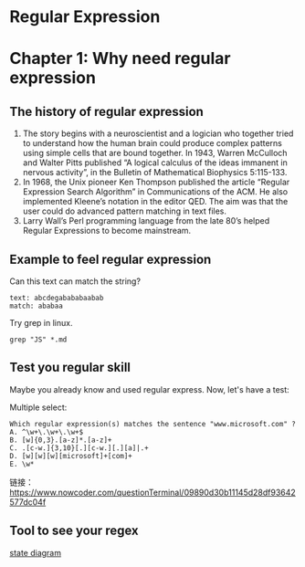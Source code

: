 # Regular Expression
# Chapter 1: Why need regular expression

## The history of regular expression

1. The story begins with a neuroscientist and a logician who together tried to understand how the human brain could produce complex patterns using simple cells that are bound together.
In 1943, Warren McCulloch and Walter Pitts published “A logical calculus of the ideas immanent in nervous activity”, in the Bulletin of Mathematical Biophysics 5:115-133.
2. In 1968, the Unix pioneer Ken Thompson published the article “Regular Expression Search Algorithm” in Communications of the ACM.
He also implemented Kleene’s notation in the editor QED. The aim was that the user could do advanced pattern matching in text files.
3. Larry Wall’s Perl programming language from the late 80’s helped Regular Expressions to become mainstream.

## Example to feel regular expression

Can this text can match the string?
```
text: abcdegabababaabab
match: ababaa 
```

Try grep in linux.
```linix
grep "JS" *.md
```

## Test you regular skill

Maybe you already know and used regular express. Now, let's have a test:

Multiple select:
```
Which regular expression(s) matches the sentence "www.microsoft.com" ?
A. ^\w+\.\w+\.\w+$
B. [w]{0,3}.[a-z]*.[a-z]+
C. .[c-w.]{3,10}[.][c-w.][.][a]|.+
D. [w][w][w][microsoft]+[com]+
E. \w*
```
链接：https://www.nowcoder.com/questionTerminal/09890d30b11145d28df93642577dc04f


## Tool to see your regex
[state diagram](https://regexper.com/)

